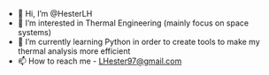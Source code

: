 - 👋 Hi, I’m @HesterLH
- 👀 I’m interested in Thermal Engineering (mainly focus on space systems) 
- 🌱 I’m currently learning Python in order to create tools to make my thermal analysis more efficient
- 📫 How to reach me - LHester97@gmail.com

<!---
HesterLH/HesterLH is a ✨ special ✨ repository because its `README.md` (this file) appears on your GitHub profile.
You can click the Preview link to take a look at your changes.
--->
